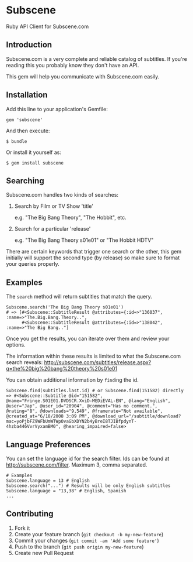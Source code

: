 # Subscene

Ruby API Client for Subscene.com

## Introduction

Subscene.com is a very complete and reliable catalog of subtitles.
If you're reading this you probably know they don't have an API.

This gem will help you communicate with Subscene.com easily.

## Installation

Add this line to your application's Gemfile:

    gem 'subscene'

And then execute:

    $ bundle

Or install it yourself as:

    $ gem install subscene

## Searching

Subscene.com handles two kinds of searches:

1.    Search by Film or TV Show 'title'

      e.g. "The Big Bang Theory", "The Hobbit", etc.

2.    Search for a particular 'release'

      e.g. "The Big Bang Theory s01e01" or "The Hobbit HDTV"

There are certain keywords that trigger one search or the other,
this gem initially will support the second type (by release)
so make sure to format your queries properly.

## Examples

The `search` method  will return subtitles that match the query.

    Subscene.search('The Big Bang Theory s01e01')
    # => [#<Subscene::SubtitleResult @attributes={:id=>"136037", :name=>"The.Big.Bang.Theory..",
          #<Subscene::SubtitleResult @attributes={:id=>"138042", :name=>"The Big Bang.."]

Once you get the results, you can iterate over them and review your options.

The information within these results is limited to what the Subscene.com
search reveals: http://subscene.com/subtitles/release.aspx?q=the%20big%20bang%20theory%20s01e01

You can obtain additional information by `find`ing the id.

    Subscene.find(subtitles.last.id) # or Subscene.find(151582) directly
    => #<Subscene::Subtitle @id="151582", @name="Fringe.S01E01.DVDSCR.XviD-MEDiEVAL-EN", @lang="English", @user="Jap", @user_id="20904", @comment="Has no comment.", @rating="8", @downloads="9,549", @framerate="Not available", @created_at="6/18/2008 3:09 PM", @download_url="/subtitle/download?mac=yoPjbFZ9WFbUmWTWpOvaGbXDYN2b4yBreI8TJIBfpdynT-4hzba446VvrVyxamBM0", @hearing_impaired=false>

## Language Preferences

You can set the language id for the search filter.
Ids can be found at http://subscene.com/filter.
Maximum 3, comma separated.

    # Examples
    Subscene.language = 13 # English
    Subscene.search("...") # Results will be only English subtitles
    Subscene.language = "13,38" # English, Spanish
    ...

## Contributing

1. Fork it
2. Create your feature branch (`git checkout -b my-new-feature`)
3. Commit your changes (`git commit -am 'Add some feature'`)
4. Push to the branch (`git push origin my-new-feature`)
5. Create new Pull Request
